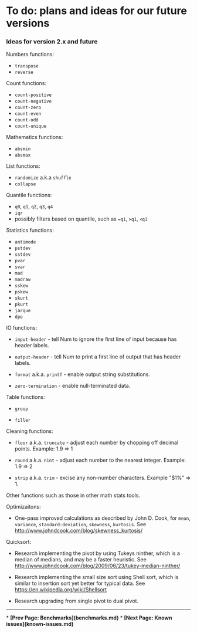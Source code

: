 # To do: plans and ideas for our future versions


### Ideas for version 2.x and future

Numbers functions:

* `transpose`
* `reverse`

Count functions:

* `count-positive`
* `count-negative`
* `count-zero`
* `count-even`
* `count-odd`
* `count-unique`

Mathematics functions:

* `absmin`
* `absmax`

List functions:

* `randomize` a.k.a `shuffle`
* `collapse`

Quantile functions:

* `q0`, `q1`, `q2`, `q3`, `q4`
* `iqr`
* possibly filters based on quantile, such as `=q1`, `>q1`, `<q1`

Statistics functions:

* `antimode`
* `pstdev`
* `sstdev`
* `pvar`
* `svar`
* `mad`
* `madraw`
* `sskew`
* `pskew`
* `skurt`
* `pkurt`
* `jarque`
* `dpo`

IO functions:

* `input-header` - tell Num to ignore the first line of input because has header labels.

* `output-header` - tell Num to print a first line of output that has header labels.

* `format` a.k.a. `printf` - enable output string substitutions.

* `zero-termination` - enable null-terminated data.

Table functions:

* `group`

* `filler`

Cleaning functions:

* `floor` a.k.a. `truncate` - adjust each number by chopping off decimal points. Example: 1.9 => 1

* `round` a.k.a. `nint` - adjust each number to the nearest integer. Example: 1.9 => 2

* `strip` a.k.a. `trim` - excise any non-number characters. Example "$1%" => 1.

Other functions such as those in other math stats tools.

Optimizaitons:

* One-pass improved calculations as described by John D. Cook, for `mean`, `variance`, `standard-deviation`, `skewness`, `kurtosis`. See http://www.johndcook.com/blog/skewness_kurtosis/

Quicksort:

* Research implementing the pivot by using Tukeys ninther,
  which is a median of medians, and may be a faster heuristic.
  See http://www.johndcook.com/blog/2009/06/23/tukey-median-ninther/

* Research implementing the small size sort using Shell sort,
  which is similar to insertion sort yet better for typical data.
  See https://en.wikipedia.org/wiki/Shellsort

* Research upgrading from single pivot to dual pivot.


<p><hr><nav>
* <b>[Prev Page: Benchmarks](benchmarks.md)</b>
* <b>[Next Page: Known issues](known-issues.md)</b>
</nav>
